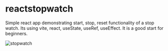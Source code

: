 # reactstopwatch
Simple react app demonstrating start, stop, reset functionality of a stop watch.
Its using vite, react, useState, useRef, useEffect.
It is a good start for beginners.

![stopwatch](https://github.com/ameybav/reactstopwatch/assets/876397/b9c5ae38-58f7-45e8-8ec5-126da3424c58)
